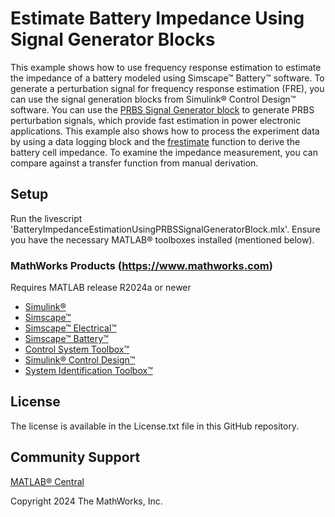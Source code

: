 # Estimate Battery Impedance Using Signal Generator Blocks

This example shows how to use frequency response estimation to estimate the impedance of a battery modeled using Simscape™ Battery™ software. To generate a perturbation signal for frequency response estimation (FRE),
you can use the signal generation blocks from Simulink® Control Design™ software. You can use the [PRBS Signal Generator block](https://www.mathworks.com/help/slcontrol/ug/prbssignalgenerator.html) to generate PRBS perturbation signals,
which provide fast estimation in power electronic applications. This example also shows how to process the experiment data by using a data logging block and the [frestimate](https://www.mathworks.com/help/slcontrol/ug/frestimate.html) 
function to derive the battery cell impedance. To examine the impedance measurement, you can compare against a transfer function from manual derivation.


## Setup
Run the livescript 'BatteryImpedanceEstimationUsingPRBSSignalGeneratorBlock.mlx'. Ensure you have the necessary MATLAB&reg; toolboxes installed (mentioned below).


### MathWorks Products (https://www.mathworks.com)

Requires MATLAB release R2024a or newer
- [Simulink&reg;](https://www.mathworks.com/products/simulink.html)
- [Simscape&trade;](https://www.mathworks.com/products/simscape.html)
- [Simscape&trade; Electrical&trade;](https://www.mathworks.com/products/simscape-electrical.html)
- [Simscape&trade; Battery&trade;](https://www.mathworks.com/products/simscape-battery.html)
- [Control System Toolbox&trade;](https://www.mathworks.com/products/control.html)
- [Simulink&reg; Control Design&trade;](https://www.mathworks.com/products/simcontrol.html)
- [System Identification Toolbox&trade;](https://www.mathworks.com/products/sysid.html)


## License
The license is available in the License.txt file in this GitHub repository.

## Community Support
[MATLAB&reg; Central](https://www.mathworks.com/matlabcentral)

Copyright 2024 The MathWorks, Inc.
